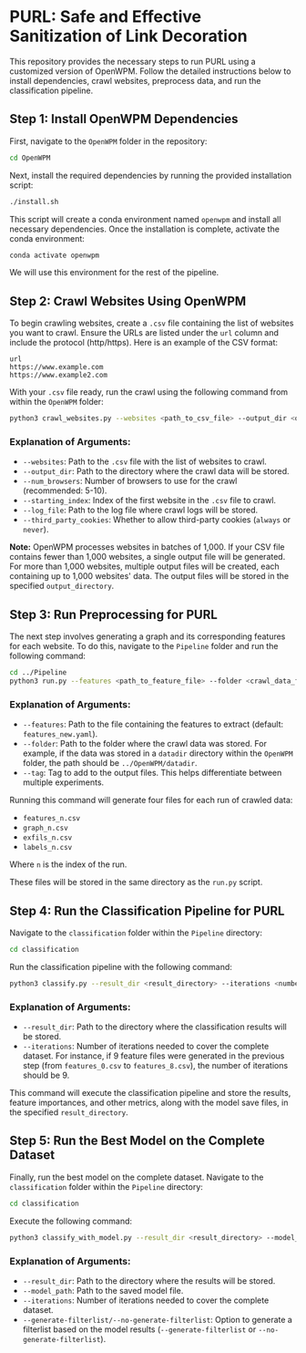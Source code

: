 # PURL: Safe and Effective Sanitization of Link Decoration

This repository provides the necessary steps to run PURL using a customized version of OpenWPM. Follow the detailed instructions below to install dependencies, crawl websites, preprocess data, and run the classification pipeline.

## Step 1: Install OpenWPM Dependencies

First, navigate to the `OpenWPM` folder in the repository:
```bash
cd OpenWPM
```

Next, install the required dependencies by running the provided installation script:
```bash
./install.sh
```
This script will create a conda environment named `openwpm` and install all necessary dependencies. Once the installation is complete, activate the conda environment:
```bash
conda activate openwpm
```

We will use this environment for the rest of the pipeline.

## Step 2: Crawl Websites Using OpenWPM

To begin crawling websites, create a `.csv` file containing the list of websites you want to crawl. Ensure the URLs are listed under the `url` column and include the protocol (http/https). Here is an example of the CSV format:
```
url
https://www.example.com
https://www.example2.com
```

With your `.csv` file ready, run the crawl using the following command from within the `OpenWPM` folder:
```bash
python3 crawl_websites.py --websites <path_to_csv_file> --output_dir <output_directory> --num_browsers <number_of_browsers> --starting_index <starting_index> --log_file <log_file> --third_party_cookies <always|never>
```

### Explanation of Arguments:
- `--websites`: Path to the `.csv` file with the list of websites to crawl.
- `--output_dir`: Path to the directory where the crawl data will be stored.
- `--num_browsers`: Number of browsers to use for the crawl (recommended: 5-10).
- `--starting_index`: Index of the first website in the `.csv` file to crawl.
- `--log_file`: Path to the log file where crawl logs will be stored.
- `--third_party_cookies`: Whether to allow third-party cookies (`always` or `never`).

**Note:** OpenWPM processes websites in batches of 1,000. If your CSV file contains fewer than 1,000 websites, a single output file will be generated. For more than 1,000 websites, multiple output files will be created, each containing up to 1,000 websites' data. The output files will be stored in the specified `output_directory`.

## Step 3: Run Preprocessing for PURL

The next step involves generating a graph and its corresponding features for each website. To do this, navigate to the `Pipeline` folder and run the following command:
```bash
cd ../Pipeline
python3 run.py --features <path_to_feature_file> --folder <crawl_data_folder> --tag <file_tag>
```

### Explanation of Arguments:
- `--features`: Path to the file containing the features to extract (default: `features_new.yaml`).
- `--folder`: Path to the folder where the crawl data was stored. For example, if the data was stored in a `datadir` directory within the `OpenWPM` folder, the path should be `../OpenWPM/datadir`.
- `--tag`: Tag to add to the output files. This helps differentiate between multiple experiments.

Running this command will generate four files for each run of crawled data:
- `features_n.csv`
- `graph_n.csv`
- `exfils_n.csv`
- `labels_n.csv`

Where ```n``` is the index of the run.

These files will be stored in the same directory as the `run.py` script.

## Step 4: Run the Classification Pipeline for PURL

Navigate to the `classification` folder within the `Pipeline` directory:
```bash
cd classification
```

Run the classification pipeline with the following command:
```bash
python3 classify.py --result_dir <result_directory> --iterations <number_of_iterations>
```

### Explanation of Arguments:
- `--result_dir`: Path to the directory where the classification results will be stored.
- `--iterations`: Number of iterations needed to cover the complete dataset. For instance, if 9 feature files were generated in the previous step (from `features_0.csv` to `features_8.csv`), the number of iterations should be 9.

This command will execute the classification pipeline and store the results, feature importances, and other metrics, along with the model save files, in the specified `result_directory`.

## Step 5: Run the Best Model on the Complete Dataset

Finally, run the best model on the complete dataset. Navigate to the `classification` folder within the `Pipeline` directory:
```bash
cd classification
```

Execute the following command:
```bash
python3 classify_with_model.py --result_dir <result_directory> --model_path <model_save_file_path> --iterations <number_of_iterations> --generate-filterlist/--no-generate-filterlist
```

### Explanation of Arguments:
- `--result_dir`: Path to the directory where the results will be stored.
- `--model_path`: Path to the saved model file.
- `--iterations`: Number of iterations needed to cover the complete dataset.
- `--generate-filterlist/--no-generate-filterlist`: Option to generate a filterlist based on the model results (`--generate-filterlist` or `--no-generate-filterlist`).
